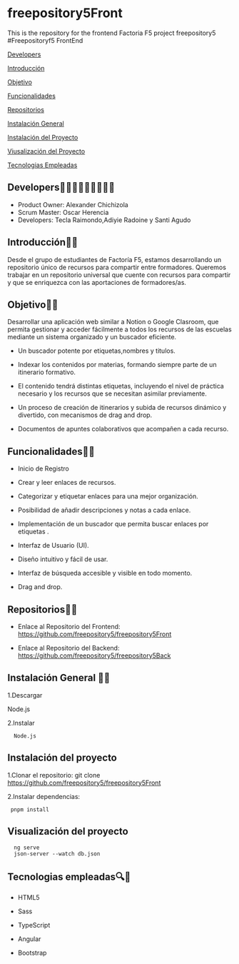 # freepository5Front
This is the repository for the frontend Factoria F5 project freepository5
#Freepositoryf5 FrontEnd

[Developers](#Developers)

[Introducción](#Introducción)

[Objetivo](#Objetivo)

[Funcionalidades](#Funcionalidades)

[Repositorios](#Repositorios)

[Instalación General](#Instalación-General)

[Instalación del Proyecto](#instalación-del-proyecto)

[Viusalización del Proyecto](#Viusalización-del-proyecto)

[Tecnologias Empleadas](#Tecnologias-empleadas)


## Developers👦🧑👩🏽👩🏽‍🦱👦🏻
- Product Owner: Alexander Chichizola
- Scrum Master: Oscar Herencia
- Developers: Tecla Raimondo,Adiyie Radoine y Santi   Agudo

## Introducción🚦🚦

Desde el grupo de estudiantes de Factoría F5, estamos desarrollando un repositorio único de recursos para compartir entre formadores. Queremos trabajar en un repositorio universal que cuente con recursos para compartir y que se enriquezca con las aportaciones de formadores/as.


## Objetivo🔮🔮

Desarrollar una aplicación web similar a Notion o Google Clasroom, que permita gestionar y acceder fácilmente a todos los recursos de las escuelas mediante un sistema organizado y un buscador eficiente.
- Un buscador potente por etiquetas,nombres y titulos.

- Indexar los contenidos por materias, formando siempre parte de un itinerario formativo.

- El contenido tendrá distintas etiquetas, incluyendo el nivel de práctica necesario y los recursos que se necesitan asimilar previamente.

- Un proceso de creación de itinerarios y subida de recursos dinámico y divertido, con mecanismos de drag and drop.

- Documentos de apuntes colaborativos que acompañen a cada recurso.

## Funcionalidades🦺🦺

- Inicio de Registro

- Crear y leer enlaces de recursos.

- Categorizar y etiquetar enlaces para una mejor organización.

- Posibilidad de añadir descripciones y notas a cada enlace.


- Implementación de un buscador que permita buscar enlaces por etiquetas .

- Interfaz de Usuario (UI).

- Diseño intuitivo y fácil de usar.

- Interfaz de búsqueda accesible y visible en todo momento.

- Drag and drop.

## Repositorios🎪🎪

- Enlace al Repositorio del Frontend:
https://github.com/freepository5/freepository5Front

- Enlace al Repositorio del Backend:
https://github.com/freepository5/freepository5Back

## Instalación General 🚧🚧


1.Descargar

Node.js

2.Instalar

      Node.js



## Instalación del proyecto

  1.Clonar el repositorio:
     git clone https://github.com/freepository5/freepository5Front

  2.Instalar dependencias: 

     pnpm install

## Visualización del proyecto

      ng serve
      json-server --watch db.json







## Tecnologias empleadas🔍🔎

- HTML5

- Sass

- TypeScript

- Angular

- Bootstrap



